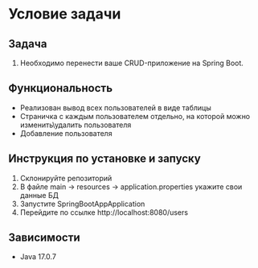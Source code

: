 # Условие задачи

## Задача

1. Необходимо перенести ваше CRUD-приложение на Spring Boot.

## Функциональность

- Реализован вывод всех пользователей в виде таблицы
- Страничка с каждым пользователем отдельно, на которой можно изменить\удалить пользователя
- Добавление пользователя

## Инструкция по установке и запуску

1. Склонируйте репозиторий
2. В файле main -> resources -> application.properties укажите свои данные БД
3. Запустите SpringBootAppApplication
4. Перейдите по ссылке http://localhost:8080/users

## Зависимости

- Java 17.0.7
